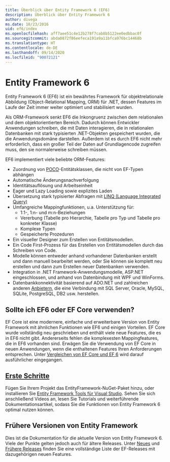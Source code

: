 ```yaml
---
title: Überblick über Entity Framework 6 (EF6)
description: Überblick über Entity Framework 6
author: divega
ms.date: 10/23/2016
uid: ef6/index
ms.openlocfilehash: aff7aee51c4e12b278f7cab8b5122ee0edbbac0f
ms.sourcegitcommit: abda0872f86eefeca191a9a11bfca976bc14468b
ms.translationtype: HT
ms.contentlocale: de-DE
ms.lasthandoff: 09/14/2020
ms.locfileid: "90072121"
---
```

# <a name="entity-framework-6"></a>Entity Framework 6
Entity Framework 6 (EF6) ist ein bewährtes Framework für objektrelationale Abbildung (Object-Relational Mapping, ORM) für .NET, dessen Features im Laufe der Zeit immer weiter optimiert und stabilisiert wurden.

Als ORM-Framework senkt EF6 die Inkongruenz zwischen dem relationalen und dem objektorientierten Bereich. Dadurch können Entwickler Anwendungen schreiben, die mit Daten interagieren, die in relationalen Datenbanken mit stark typisierten .NET-Objekten gespeichert wurden, die die Anwendungsdomäne darstellen. Außerdem ist es durch EF6 nicht mehr erforderlich, dass ein großer Teil der Daten auf Grundlagencode zugreifen muss, den sie normalerweise schreiben müssen.

EF6 implementiert viele beliebte ORM-Features:
- Zuordnung von [POCO](xref:ef6/resources/glossary#poco)-Entitätsklassen, die nicht von EF-Typen abhängen
- Automatische Änderungsnachverfolgung
- Identitätsauflösung und Arbeitseinheit
- Eager und Lazy Loading sowie explizites Laden
- Übersetzung stark typisierter Abfragen mit [LINQ (Language Integrated Query)](https://aka.ms/AA6hsvu)
- Umfangreiche Mappingfunktionen, u.a. Unterstützung für:
  - 1:1-, 1:n- und m:n-Beziehungen
  - Vererbung (Tabelle pro Hierarchie, Tabelle pro Typ und Tabelle pro konkreter Klasse)
  - Komplexe Typen
  - Gespeicherte Prozeduren
- Ein visueller Designer zum Erstellen von Entitätsmodellen.
- Ein Code First-Prozess für das Erstellen von Entitätsmodellen durch das Schreiben von Code.
- Modelle können entweder anhand vorhandener Datenbanken erstellt und dann manuell bearbeitet werden, oder Sie können sie komplett neu erstellen und dann zum Erstellen neuer Datenbanken verwenden.
- Integration in .NET Framework-Anwendungsmodelle, ASP.NET eingeschlossen, und anhand von Datenbindung mit WPF und WinForms.
- Datenbankkonnektivität basierend auf ADO.NET und zahlreichen anderen [Anbietern](xref:ef6/fundamentals/providers/index), die eine Verbindung mit SQL Server, Oracle, MySQL, SQLite, PostgreSQL, DB2 usw. herstellen.

## <a name="should-i-use-ef6-or-ef-core"></a>Sollte ich EF6 oder EF Core verwenden?

EF Core ist eine modernere, einfache und erweiterbare Version von Entity Framework mit ähnlichen Funktionen wie EF6 und einigen Vorteilen.
EF Core wurde vollständig neu geschrieben und enthält viele neue Features, die es in EF6 nicht gibt. Andererseits fehlen die komplexesten Mappingfeatures, die in EF6 vorhanden sind.
Erwägen Sie die Verwendung von EF Core in neuen Anwendungen, wenn die enthaltenen Features Ihren Anforderungen entsprechen.
Unter [Vergleichen von EF Core und EF 6](xref:efcore-and-ef6/index) wird darauf ausführlicher eingegangen.

## <a name="get-started"></a>[Erste Schritte](xref:ef6/get-started)

Fügen Sie Ihrem Projekt das EntityFramework-NuGet-Paket hinzu, oder installieren Sie [Entity Framework Tools für Visual Studio](https://aka.ms/AA6i8c5). Sehen Sie sich anschließend Videos an, lesen Sie Tutorials und weiterführende Dokumentationsartikel, sodass Sie die Funktionen von Entity Framework 6 optimal nutzen können.

## <a name="past-entity-framework-versions"></a>Frühere Versionen von Entity Framework

Dies ist die Dokumentation für die aktuelle Version von Entity Framework 6. Viele der Punkte gelten jedoch auch für ältere Releases.
Unter [Neues](xref:ef6/what-is-new/index) und [Frühere Releases](xref:ef6/what-is-new/past-releases) finden Sie eine vollständige Liste der EF-Releases mit dazugehörigen neuen Features.
